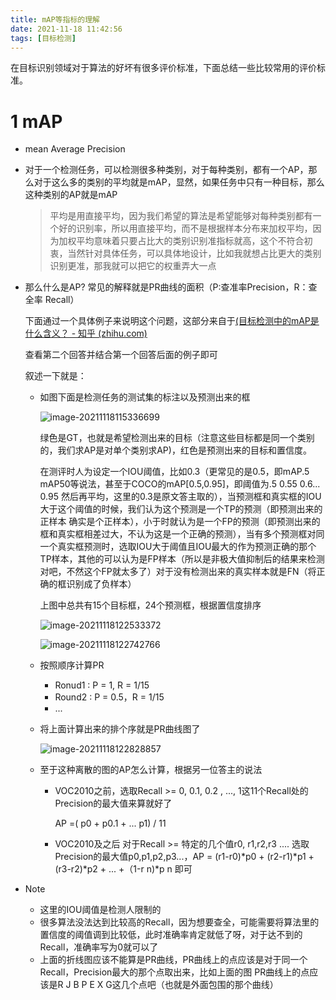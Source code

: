 ```yaml
---
title: mAP等指标的理解
date: 2021-11-18 11:42:56
tags: [目标检测]
---
```




在目标识别领域对于算法的好坏有很多评价标准，下面总结一些比较常用的评价标准。

<!--more-->

# 1 mAP

- mean Average Precision

- 对于一个检测任务，可以检测很多种类别，对于每种类别，都有一个AP，那么对于这么多的类别的平均就是mAP，显然，如果任务中只有一种目标，那么这种类别的AP就是mAP

  > 平均是用直接平均，因为我们希望的算法是希望能够对每种类别都有一个好的识别率，所以用直接平均，而不是根据样本分布来加权平均，因为加权平均意味着只要占比大的类别识别准指标就高，这个不符合初衷，当然针对具体任务，可以具体地设计，比如我就想占比更大的类别识别更准，那我就可以把它的权重弄大一点

- 那么什么是AP? 常见的解释就是PR曲线的面积（P:查准率Precision，R：查全率 Recall）

  下面通过一个具体例子来说明这个问题，这部分来自于[(目标检测中的mAP是什么含义？ - 知乎 (zhihu.com)](https://www.zhihu.com/question/53405779/answer/419532990)

  查看第二个回答并结合第一个回答后面的例子即可

  叙述一下就是：

  - 如图下面是检测任务的测试集的标注以及预测出来的框

    ![image-20211118115336699](https://gitee.com/warlock-wendell/image-bed/raw/master/blog/image-20211118115336699.png)

    绿色是GT，也就是希望检测出来的目标（注意这些目标都是同一个类别的，我们求AP是对单个类别求AP)，红色是预测出来的目标和置信度。

    在测评时人为设定一个IOU阈值，比如0.3（更常见的是0.5，即mAP.5 mAP50等说法，甚至于COCO的mAP[0.5,0.95]，即阈值为.5 0.55 0.6... 0.95 然后再平均，这里的0.3是原文答主取的），当预测框和真实框的IOU大于这个阈值的时候，我们认为这个预测是一个TP的预测（即预测出来的正样本 确实是个正样本），小于时就认为是一个FP的预测（即预测出来的框和真实框相差过大，不认为这是一个正确的预测），当有多个预测框对同一个真实框预测时，选取IOU大于阈值且IOU最大的作为预测正确的那个TP样本，其他的可以认为是FP样本（所以是非极大值抑制后的结果来检测对吧，不然这个FP就太多了）对于没有检测出来的真实样本就是FN（将正确的框识别成了负样本）

    上图中总共有15个目标框，24个预测框，根据置信度排序

    ![image-20211118122533372](https://gitee.com/warlock-wendell/image-bed/raw/master/blog/image-20211118122533372.png)

    ![image-20211118122742766](https://gitee.com/warlock-wendell/image-bed/raw/master/blog/image-20211118122742766.png)

  - 按照顺序计算PR

    - Ronud1 : P = 1, R = 1/15
    - Round2 : P = 0.5，R = 1/15
    - ...

  - 将上面计算出来的排个序就是PR曲线图了

    ![image-20211118122828857](https://gitee.com/warlock-wendell/image-bed/raw/master/blog/image-20211118122828857.png)

  - 至于这种离散的图的AP怎么计算，根据另一位答主的说法

    - VOC2010之前，选取Recall >= 0, 0.1, 0.2 , ..., 1这11个Recall处的Precision的最大值来算就好了

      AP =( p0 + p0.1 + ... p1) / 11

    - VOC2010及之后 对于Recall >= 特定的几个值r0, r1,r2,r3 .... 选取Precision的最大值p0,p1,p2,p3...，AP = (r1-r0)\*p0 + (r2-r1)\*p1 + (r3-r2)\*p2 + ... +（1-r n)*p n  即可

- Note 

  - 这里的IOU阈值是检测人限制的
  - 很多算法没法达到比较高的Recall，因为想要查全，可能需要将算法里的置信度的阈值调到比较低，此时准确率肯定就低了呀，对于达不到的Recall，准确率写为0就可以了
  - 上面的折线图应该不能算是PR曲线，PR曲线上的点应该是对于同一个Recall，Precision最大的那个点取出来，比如上面的图 PR曲线上的点应该是R J B P E X G这几个点吧（也就是外面包围的那个曲线）
